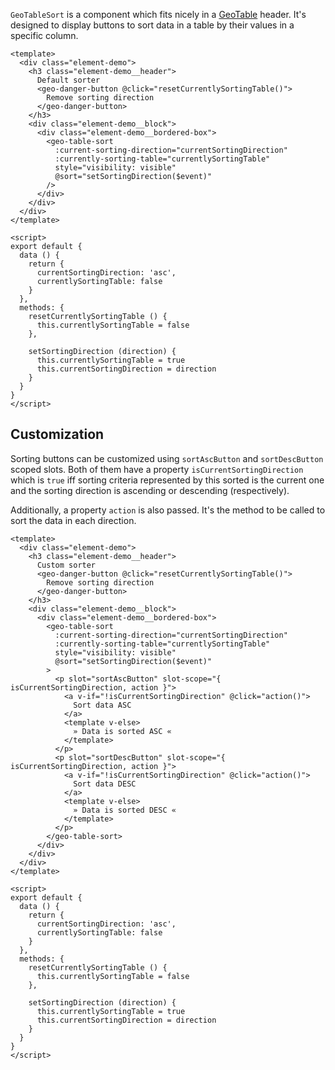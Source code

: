 `GeoTableSort` is a component which fits nicely in a
[GeoTable](./#/Elements/GeoTable?id=geotable-1) header. It's designed to display
buttons to sort data in a table by their values in a specific column.

```vue live
<template>
  <div class="element-demo">
    <h3 class="element-demo__header">
      Default sorter
      <geo-danger-button @click="resetCurrentlySortingTable()">
        Remove sorting direction
      </geo-danger-button>
    </h3>
    <div class="element-demo__block">
      <div class="element-demo__bordered-box">
        <geo-table-sort
          :current-sorting-direction="currentSortingDirection"
          :currently-sorting-table="currentlySortingTable"
          style="visibility: visible"
          @sort="setSortingDirection($event)"
        />
      </div>
    </div>
  </div>
</template>

<script>
export default {
  data () {
    return {
      currentSortingDirection: 'asc',
      currentlySortingTable: false
    }
  },
  methods: {
    resetCurrentlySortingTable () {
      this.currentlySortingTable = false
    },

    setSortingDirection (direction) {
      this.currentlySortingTable = true
      this.currentSortingDirection = direction
    }
  }
}
</script>
```

## Customization

Sorting buttons can be customized using `sortAscButton` and `sortDescButton`
scoped slots. Both of them have a property `isCurrentSortingDirection` which is
`true` iff sorting criteria represented by this sorted is the current one and
the sorting direction is ascending or descending (respectively).

Additionally, a property `action` is also passed. It's the method to be called
to sort the data in each direction.

```vue live
<template>
  <div class="element-demo">
    <h3 class="element-demo__header">
      Custom sorter
      <geo-danger-button @click="resetCurrentlySortingTable()">
        Remove sorting direction
      </geo-danger-button>
    </h3>
    <div class="element-demo__block">
      <div class="element-demo__bordered-box">
        <geo-table-sort
          :current-sorting-direction="currentSortingDirection"
          :currently-sorting-table="currentlySortingTable"
          style="visibility: visible"
          @sort="setSortingDirection($event)"
        >
          <p slot="sortAscButton" slot-scope="{ isCurrentSortingDirection, action }">
            <a v-if="!isCurrentSortingDirection" @click="action()">
              Sort data ASC
            </a>
            <template v-else>
              » Data is sorted ASC «
            </template>
          </p>
          <p slot="sortDescButton" slot-scope="{ isCurrentSortingDirection, action }">
            <a v-if="!isCurrentSortingDirection" @click="action()">
              Sort data DESC
            </a>
            <template v-else>
              » Data is sorted DESC «
            </template>
          </p>
        </geo-table-sort>
      </div>
    </div>
  </div>
</template>

<script>
export default {
  data () {
    return {
      currentSortingDirection: 'asc',
      currentlySortingTable: false
    }
  },
  methods: {
    resetCurrentlySortingTable () {
      this.currentlySortingTable = false
    },

    setSortingDirection (direction) {
      this.currentlySortingTable = true
      this.currentSortingDirection = direction
    }
  }
}
</script>
```

